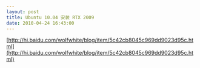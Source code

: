 ```yaml
---
layout: post
title: Ubuntu 10.04 安装 RTX 2009
date: 2010-04-24 16:43:00
---
```

<meta http-equiv="content-type" content="text/html; charset=utf-8" />[http://hi.baidu.com/wolfwhite/blog/item/5c42cb8045c969dd9023d95c.html](http://hi.baidu.com/wolfwhite/blog/item/5c42cb8045c969dd9023d95c.html)
